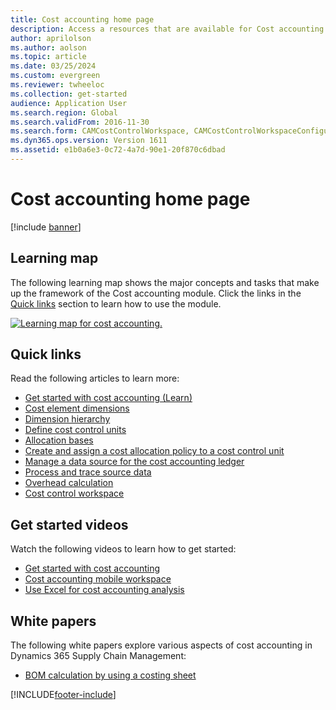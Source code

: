 ```yaml
---
title: Cost accounting home page
description: Access a resources that are available for Cost accounting alongside a map that shows major concepts and tasks of the Cost accounting module.
author: aprilolson
ms.author: aolson
ms.topic: article
ms.date: 03/25/2024
ms.custom: evergreen
ms.reviewer: twheeloc
ms.collection: get-started
audience: Application User
ms.search.region: Global
ms.search.validFrom: 2016-11-30
ms.search.form: CAMCostControlWorkspace, CAMCostControlWorkspaceConfiguration, CAMCostAccountingLedgerAdminWorkspace, CAMAXCostAccountingSetupWizard
ms.dyn365.ops.version: Version 1611
ms.assetid: e1b0a6e3-0c72-4a7d-90e1-20f870c6dbad
---
```


# Cost accounting home page

[!include [banner](../includes/banner.md)]

## Learning map

The following learning map shows the major concepts and tasks that make up the framework of the Cost accounting module. Click the links in the [Quick links](#quick-links) section to learn how to use the module.

[![Learning map for cost accounting.](./media/cost-accounting-map.png)](./media/cost-accounting-map.png)

## Quick links

Read the following articles to learn more:

- [Get started with cost accounting (Learn)](/training/modules/get-started-cost-accounting-dyn365-finance/)
- [Cost element dimensions](cost-elements.md)
- [Dimension hierarchy](dimension-hierarchy.md)
- [Define cost control units](./tasks/define-cost-control-units.md)
- [Allocation bases](allocation-bases.md)
- [Create and assign a cost allocation policy to a cost control unit](./tasks/create-assign-cost-allocation-policy-cost-control-unit.md)
- [Manage a data source for the cost accounting ledger](./tasks/manage-data-source-cost-accounting-ledger.md)
- [Process and trace source data](./tasks/process-trace-source-data.md)
- [Overhead calculation](overhead-calculation.md)
- [Cost control workspace](cost-control-workspace.md)

## Get started videos

Watch the following videos to learn how to get started:

- [Get started with cost accounting](https://www.youtube.com/watch?v=1pUDtJQZ8FU&t=35s)
- [Cost accounting mobile workspace](https://www.youtube.com/watch?v=imsuTg8rUVk&t=7s)
- [Use Excel for cost accounting analysis](https://www.youtube.com/watch?v=-HKHYdClvx8)

## White papers

The following white papers explore various aspects of cost accounting in Dynamics 365 Supply Chain Management:

- [BOM calculation by using a costing sheet](https://www.microsoft.com/download/details.aspx?id=101937)

[!INCLUDE[footer-include](../../includes/footer-banner.md)]
